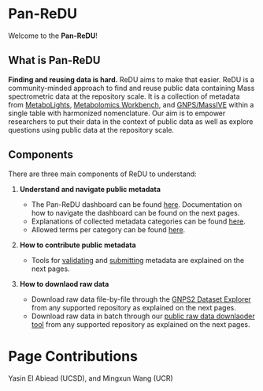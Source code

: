 # Pan-ReDU

Welcome to the **Pan-ReDU**! 

## What is Pan-ReDU
**Finding and reusing data is hard.** ReDU aims to make that easier. ReDU is a community-minded approach to find and reuse public data containing Mass spectrometric data at the repository scale. It is a collection of metadata from [MetaboLights](https://www.ebi.ac.uk/metabolights/index), [Metabolomics Workbench](https://www.metabolomicsworkbench.org), and [GNPS/MassIVE](https://gnps.ucsd.edu/ProteoSAFe/datasets.jsp#%7B%22query%22%3A%7B%7D%2C%22table_sort_history%22%3A%22createdMillis_dsc%22%2C%22title_input%22%3A%22GNPS%22%7D) within a single table with harmonized nomenclature. Our aim is to empower researchers to put their data in the context of public data as well as explore questions using public data at the repository scale.

## Components
There are three main components of ReDU to understand:

1. **Understand and navigate public metadata**
    - The Pan-ReDU dashboard can be found [here](https://redu.gnps2.org/selection/). Documentation on how to navigate the dashboard can be found on the next pages.
    - Explanations of collected metadata categories can be found [here](https://docs.google.com/spreadsheets/d/10U0xnJUKa_mD0H_9suH1KJAlJD9io9e4chBX8EAHneE/edit?gid=1856413163#gid=1856413163).
    - Allowed terms per category can be found [here](https://docs.google.com/spreadsheets/d/10U0xnJUKa_mD0H_9suH1KJAlJD9io9e4chBX8EAHneE/edit?gid=155945972#gid=155945972).

2. **How to contribute public metadata** 
    - Tools for [validating](https://docs.google.com/spreadsheets/d/10U0xnJUKa_mD0H_9suH1KJAlJD9io9e4chBX8EAHneE/edit?gid=1001603307#gid=1001603307) and [submitting](https://deposit.redu.gnps2.org/) metadata are explained on the next pages.

3. **How to downlaod raw data**
    - Download raw data file-by-file through the [GNPS2 Dataset Explorer](https://explorer.gnps2.org/) from any supported repository as explained on the next pages.
    - Download raw data in batch through our [public raw data downlaoder tool](https://github.com/Wang-Bioinformatics-Lab/downloadpublicdata) from any supported repository as explained on the next pages.



# Page Contributions
Yasin El Abiead (UCSD), and Mingxun Wang (UCR)